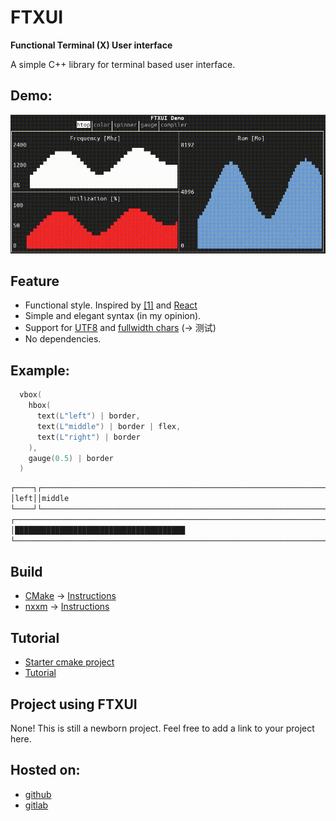 # FTXUI

**Functional Terminal (X) User interface**

A simple C++ library for terminal based user interface.

## Demo:
![Demo image](./examples/component/homescreen.gif)

## Feature
 * Functional style. Inspired by
   [[1]](https://hackernoon.com/building-reactive-terminal-interfaces-in-c-d392ce34e649?gi=d9fb9ce35901)
   and [React](https://reactjs.org/)
 * Simple and elegant syntax (in my opinion).
 * Support for [UTF8](https://en.wikipedia.org/wiki/UTF-8) and [fullwidth chars](https://en.wikipedia.org/wiki/Halfwidth_and_fullwidth_forms) (→ 测试)
 * No dependencies.

## Example:
~~~cpp
  vbox(
    hbox(
      text(L"left") | border,
      text(L"middle") | border | flex,
      text(L"right") | border
    ),
    gauge(0.5) | border
  )
~~~

~~~bash
┌────┐┌───────────────────────────────────────────────────────────────┐┌─────┐
│left││middle                                                         ││right│
└────┘└───────────────────────────────────────────────────────────────┘└─────┘
┌────────────────────────────────────────────────────────────────────────────┐
│██████████████████████████████████████                                      │
└────────────────────────────────────────────────────────────────────────────┘
~~~

## Build

* [CMake](https://cmake.org) →  [Instructions](./tutorial/build-with-cmake.md)
* [nxxm](https://nxxm.github.io) → [Instructions](./tutorial/build-with-nxxm.md)

## Tutorial
- [Starter cmake project](https://github.com/ArthurSonzogni/ftxui-starter)
- [Tutorial](./tutorial/tutorial.md)

## Project using FTXUI
None! This is still a newborn project. Feel free to add a link to your project
here.

## Hosted on:
 * [github](https://github.com/ArthurSonzogni/ftxui)
 * [gitlab](https://gitlab.com/ArthurSonzogni/ftxui)
